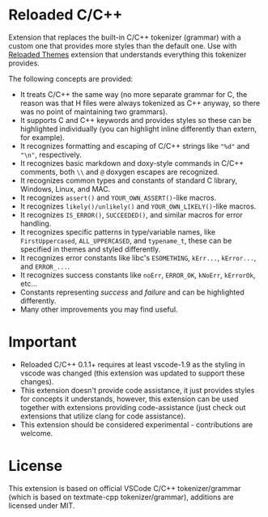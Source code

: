# Reloaded C/C++

Extension that replaces the built-in C/C++ tokenizer (grammar) with a custom one that provides more styles than the default one. Use with [Reloaded Themes](https://marketplace.visualstudio.com/items?itemName=reloadedextensions.reloaded-themes) extension that understands everything this tokenizer provides.

The following concepts are provided:

  * It treats C/C++ the same way (no more separate grammar for C, the reason was that H files were always tokenized as C++ anyway, so there was no point of maintaining two grammars).
  * It supports C and C++ keywords and provides styles so these can be highlighted individually (you can highlight inline differently than extern, for example).
  * It recognizes formatting and escaping of C/C++ strings like `"%d"` and `"\n"`, respectively.
  * It recognizes basic markdown and doxy-style commands in C/C++ comments, both `\\` and `@` doxygen escapes are recognized.
  * It recognizes common types and constants of standard C library, Windows, Linux, and MAC.
  * It recognizes `assert()` and `YOUR_OWN_ASSERT()`-like macros.
  * It recognizes `likely()/unlikely()` and `YOUR_OWN_LIKELY()`-like macros.
  * It recognizes `IS_ERROR()`, `SUCCEEDED()`, and similar macros for error handling.
  * It recognizes specific patterns in type/variable names, like `FirstUppercased`, `ALL_UPPERCASED`, and `typename_t`, these can be specified in themes and styled differently.
  * It recognizes error constants like libc's `ESOMETHING`, `kErr...`, `kError...`, and `ERROR_...`.
  * It recognizes success constants like `noErr`, `ERROR_OK`, `kNoErr`, `kErrorOk`, etc...
  * Constants representing *success* and *failure* and can be highlighted differently.
  * Many other improvements you may find useful.

# Important

  * Reloaded C/C++ 0.1.1+ requires at least vscode-1.9 as the styling in vscode was changed (this extension was updated to support these changes).
  * This extension doesn't provide code assistance, it just provides styles for concepts it understands, however, this extension can be used together with extensions providing code-assistance (just check out extensions that utilize clang for code assistance).
  * This extension should be considered experimental - contributions are welcome.

# License

This extension is based on official VSCode C/C++ tokenizer/grammar (which is based on textmate-cpp tokenizer/grammar), additions are licensed under MIT.
